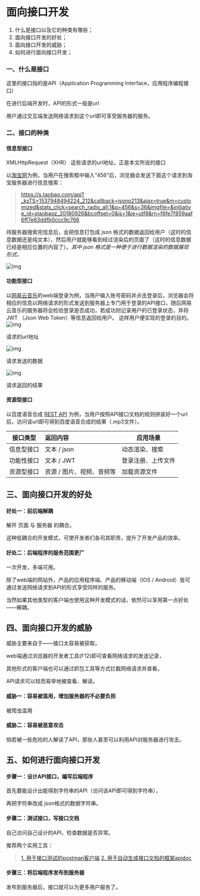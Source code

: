 # 面向接口开发

1. 什么是接口以及它的种类有哪些；
2. 面向接口开发的好处；
3. 面向接口开发的威胁；
4. 如何进行面向接口开发；

### 一、什么是接口

这里的接口指的是API（Application Programming Interface，应用程序编程接口）

在进行后端开发时，API的形式一般是url

用户通过交互端发送网络请求到这个url即可享受服务器的服务。

### 二、接口的种类

#### 信息型接口

XMLHttpRequest（XHR） 这些请求的url地址，正是本文所说的接口

以[淘宝网](https://s.taobao.com/search?q=456&imgfile=&js=1&stats_click=search_radio_all%3A1&initiative_id=staobaoz_20180926&ie=utf8)为例，当用户在搜索框中输入"456"后，浏览器会发送下面这个请求到淘宝服务器进行信息搜索：

> https://s.taobao.com/api?_ksTS=1537948494224_212&callback=jsonp213&ajax=true&m=customized&stats_click=search_radio_all:1&q=456&s=36&imgfile=&initiative_id=staobaoz_20180926&bcoffset=0&js=1&ie=utf8&rn=f6fe7f859aaf6ff7e63ddfb0ccc9c766

待服务器搜索完信息后，会把信息打包成 json 格式的数据返回给用户（这时的信息数据还是纯文本），然后用户就能够看到经过渲染后的页面了（这时的信息数据已经是相应位置的内容了）。*其中 json 格式是一种便于进行数据渲染的数据展现形式。*

![img](C:\Users\52739\Desktop\webp)

#### 功能型接口

以[网易云音乐](https://music.163.com/)的web端登录为例，当用户输入账号密码并点击登录后，浏览器会将相应的信息以网络请求的形式发送到服务器上专门用于登录的API接口，随后网易云音乐的服务器将会检验登录是否成功，若成功则记录用户的已登录状态，并将 JWT （Json Web Token）等信息返回给用户。
这样用户便实现的登录的目的。
![img](C:\Users\52739\Desktop\webp2)

请求的url地址

![img](C:\Users\52739\Desktop\webp3)

请求发送的数据

![img](C:\Users\52739\Desktop\webp4)

请求返回的结果

#### 资源型接口

以百度语音合成 [REST API](http://ai.baidu.com/docs#/TTS-API/top) 为例，当用户按照API接口文档的规则拼装好一个url后，访问该url即可得到百度语音合成的结果（.mp3文件）。



| 接口类型   | 返回内容                  | 应用场景           |
| ---------- | :------------------------ | ------------------ |
| 信息型接口 | 文本 / json               | 动态渲染、搜索     |
| 功能性接口 | 文本 / JWT                | 登录注册、上传文件 |
| 资源型接口 | 资源 / 图片、视频、音频等 | 加载资源文件       |

## 三、面向接口开发的好处

#### 好处一：前后端解耦

解开 页面 与 服务器 的耦合。

这种低耦合的开发模式，可使开发者们各司其职责，提升了开发产品的效率。

#### 好处二：后端程序的服务范围更广

一次开发，多端可用。

除了web端的网站外，产品的应用程序端、产品的移动端（IOS / Android）皆可通过发送网络请求到API的形式享受同样的服务。

当然如果其他类型的客户端也使用这种开发模式的话，依然可以享用第一点好处——解耦。

## 四、面向接口开发的威胁

威胁主要来自于——接口太容易被获取，

web端通过浏览器的开发者工具(F12)即可查看网络请求的发送记录，

其他形式的客户端也可以通过抓包工具等方式拦截网络请求并查看。

API请求可以轻而易举地被查看、解读。

#### 威胁一：容易被滥用，增加服务器的不必要负担

被爬虫滥用

#### 威胁二：容易被恶意攻击

倘若被一些危险的人解读了API，那些人甚至可以利用API对服务器进行攻击。

## 五、如何进行面向接口开发

#### 步骤一：设计API接口，编写后端程序

首先要能设计出能得到字符串的API（访问该API即可得到字符串），

再把字符串改成 json格式的数据字符串。

#### 步骤二：测试接口，写接口文档

自己访问自己设计的API，检查数据是否异常。

 推荐两个实用工具：

> [1. 用于接口测试的postman客户端](https://www.getpostman.com/apps)
>  [2. 用于自动生成接口文档的框架apidoc](http://apidocjs.com/)

#### 步骤三：将后端程序发布到服务器

发布到服务器后，接口就可以为更多用户服务了。